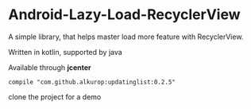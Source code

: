 # Android-Lazy-Load-RecyclerView

A simple library, that helps master load more feature with RecyclerView.

Written in kotlin, supported by java


Available through   **jcenter**   
```
compile "com.github.alkurop:updatinglist:0.2.5"
```


clone the project for a demo
